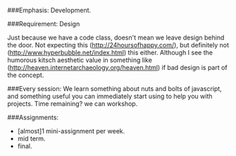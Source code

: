 ###Emphasis: 
Development. 

###Requirement: 
Design 

Just because we have a code class, doesn't mean we leave design behind the door. Not expecting this (http://24hoursofhappy.com/), but definitely not (http://www.hyperbubble.net/index.html) this either. Although I see the humorous kitsch aesthetic value in something like (http://heaven.internetarchaeology.org/heaven.html) if bad design is part of the concept. 

###Every session:
We learn something about nuts and bolts of javascript, and something useful you can immediately start using to help you with projects. Time remaining?  we can workshop.

###Assignments:
* [almost]1 mini-assignment per week.
* mid term.
* final.
